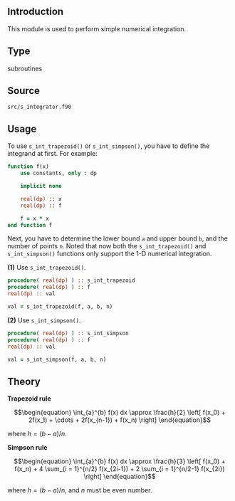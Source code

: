 ## Introduction

This module is used to perform simple numerical integration.

## Type

subroutines

## Source

`src/s_integrator.f90`

## Usage

To use `s_int_trapezoid()` or `s_int_simpson()`, you have to define the integrand at first. For example:

```fortran
function f(x)
    use constants, only : dp

    implicit none

    real(dp) :: x
    real(dp) :: f

    f = x * x
end function f
```

Next, you have to determine the lower bound `a` and upper bound `b`, and the number of points `n`. Noted that now both the `s_int_trapezoid()` and `s_int_simpson()` functions only support the 1-D numerical integration.

**(1)** Use `s_int_trapezoid()`.

```fortran
procedure( real(dp) ) :: s_int_trapezoid
procedure( real(dp) ) :: f
real(dp) :: val

val = s_int_trapezoid(f, a, b, n)
```

**(2)** Use `s_int_simpson()`.

```fortran
procedure( real(dp) ) :: s_int_simpson
procedure( real(dp) ) :: f
real(dp) :: val

val = s_int_simpson(f, a, b, n)
```

## Theory

**Trapezoid rule**

```math
\begin{equation}
\int_{a}^{b} f(x) dx \approx
\frac{h}{2}
\left[
f(x_0) + 2f(x_1) + \cdots + 2f(x_{n-1}) + f(x_n)
\right]
\end{equation}
```

where $h = (b-a)/n$.

**Simpson rule**

```math
\begin{equation}
\int_{a}^{b} f(x) dx \approx
\frac{h}{3}
\left[
f(x_0) + f(x_n) +
4 \sum_{i = 1}^{n/2} f(x_{2i-1}) +
2 \sum_{i = 1}^{n/2-1} f(x_{2i})
\right]
\end{equation}
```

where $h = (b-a)/n$, and $n$ must be even number.
